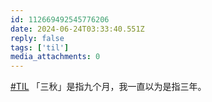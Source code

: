 ```yaml
---
id: 112669492545776206
date: 2024-06-24T03:33:40.551Z
reply: false
tags: ['til']
media_attachments: 0
---
```


[#TIL](https://e5n.cc/tags/TIL) 「三秋」是指九个月，我一直以为是指三年。

